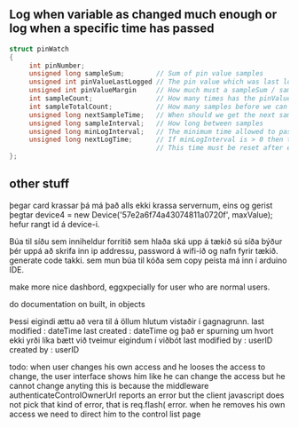 
## Log when variable as changed much enough or log when a specific time has passed 
```c
struct pinWatch
{
     int pinNumber;
     unsigned long sampleSum;        // Sum of pin value samples
     unsigned int pinValueLastLogged // The pin value which was last logged.
     unsigned int pinValueMargin     // How much must a sampleSum / sampleCount change from pinValueLastLogged to trigger a log.
     int sampleCount;                // How many times has the pinValueSum been summerized.
     int sampleTotalCount;           // How many samples before we can average sampleSum and compare with pinValueLastLogged
     unsigned long nextSampleTime;   // When should we get the next sample
     unsigned long sampleInterval;   // How long between samples
     unsigned long minLogInterval;   // The minimum time allowed to pass between logs. Set to 0 to disable
     unsigned long nextLogTime;      // If minLogInterval is > 0 then this will be the time when we must log
                                     // This time must be reset after each log. 
};
```

## other stuff	
þegar card krassar þá má það alls ekki krassa servernum, eins og gerist þegtar 
	device4 = new Device('57e2a6f74a43074811a0720f', maxValue);
	hefur rangt id á device-i.

Búa til síðu sem inniheldur forritið sem hlaða ská upp á tækið
	sú síða býður þér uppá að skrifa inn ip addressu, password á wifi-ið og nafn fyrir tækið.
	generate code takki. sem mun búa til kóða sem copy peista má inn í arduino IDE.

make more nice dashbord, eggxpecially for user who are normal users.

do documentation on built, in objects


	
Þessi eigindi ættu að vera til á öllum hlutum vistaðir í gagnagrunn.
	last modified	: dateTime
	last created	: dateTime
	og það er spurning um hvort ekki yrði líka bætt við tveimur eigindum í viðbót
		last modified by : userID
		created by : userID

todo: when user changes his own access and he looses the access to change, 
the user interface shows him like he can change the access but he cannot change anyting
this is because the middleware authenticateControlOwnerUrl reports an error but
the client javascript does not pick that kind of error, that is req.flash( error.
when he removes his own access we need to direct him to the control list page 

